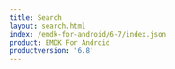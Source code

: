 ```yaml
---
title: Search
layout: search.html
index: /emdk-for-android/6-7/index.json
product: EMDK For Android
productversion: '6.8'
---
```




















